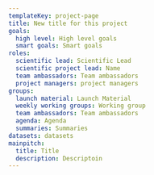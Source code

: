 ```yaml
---
templateKey: project-page
title: New title for this project
goals:
  high level: High level goals
  smart goals: Smart goals
roles:
  scientific lead: Scientific Lead
  scientific project lead: Name
  team ambassadors: Team ambassadors
  project managers: project managers
groups:
  launch material: Launch Material
  weekly working groups: Working group
  team ambassadors: Team ambassadors
  agenda: Agenda
  summaries: Summaries
datasets: datasets
mainpitch:
  title: Title
  description: Descriptoin
---
```

